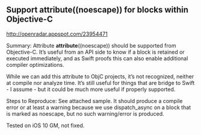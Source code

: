 ## Support __attribute__((noescape)) for blocks within Objective-C

http://openradar.appspot.com/23954471

Summary:
Attribute __attribute__((noescape)) should be supported from Objective-C. It’s useful from an API side to know if a block is retained or executed immediately, and as Swift proofs this can also enable additional compiler optimizations.

While we can add this attribute to ObjC projects, it’s not recognized, neither at compile nor analyze time. It’s still useful for things that are bridge to Swift - I assume - but it could be much more useful if properly supported.

Steps to Reproduce:
See attached sample. It should produce a compile error or at least a warning because we use dispatch_async on a block that is marked as noescape, but no such warning/error is produced.

Tested on iOS 10 GM, not fixed.
